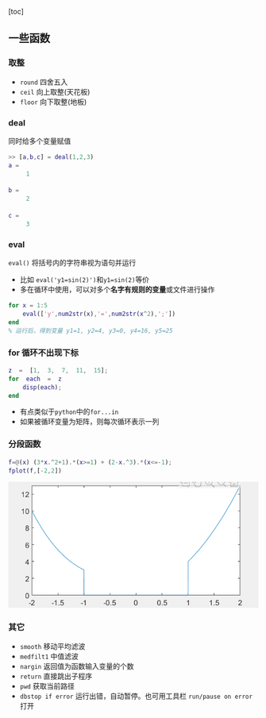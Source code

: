 [toc]

## 一些函数

### 取整

- `round` 四舍五入
- `ceil`  向上取整(天花板)
- `floor` 向下取整(地板)

### deal

同时给多个变量赋值

```matlab
>> [a,b,c] = deal(1,2,3)
a =
     1

b =
     2

c =
     3
```

### eval

`eval()` 将括号内的字符串视为语句并运行

- 比如 `eval('y1=sin(2)')`和`y1=sin(2)`等价
- 多在循环中使用，可以对多个**名字有规则的变量**或文件进行操作

```matlab
for x = 1:5
    eval(['y',num2str(x),'=',num2str(x^2),';'])
end
% 运行后，得到变量 y1=1, y2=4, y3=0, y4=16, y5=25
```

### for 循环不出现下标

```matlab
z  =  [1,  3,  7,  11,  15];
for  each  =  z
    disp(each);
end
```

- 有点类似于`python`中的`for...in`
- 如果被循环变量为矩阵，则每次循环表示一列

### 分段函数

```matlab
f=@(x) (3*x.^2+1).*(x>=1) + (2-x.^3).*(x<=-1);
fplot(f,[-2,2])
```

![分段函数](../img/分段函数绘图.png)

### 其它

- `smooth` 移动平均滤波
- `medfilt1` 中值滤波
- `nargin` 返回值为函数输入变量的个数
- `return` 直接跳出子程序
- `pwd` 获取当前路径
- `dbstop if error` 运行出错，自动暂停。也可用工具栏 `run/pause on error`打开
